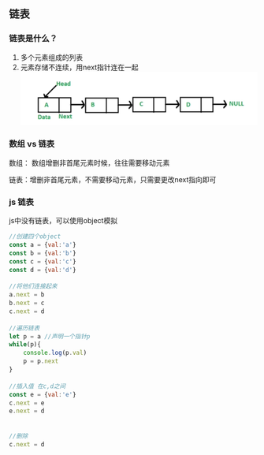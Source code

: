 ## 链表

### 链表是什么？

1. 多个元素组成的列表
2. 元素存储不连续，用next指针连在一起
![](../Images/链表.png)

### 数组 vs 链表

数组： 数组增删非首尾元素时候，往往需要移动元素

链表：增删非首尾元素，不需要移动元素，只需要更改next指向即可

### js 链表

js中没有链表，可以使用object模拟

```js
//创建四个object
const a = {val:'a'}
const b = {val:'b'}
const c = {val:'c'}
const d = {val:'d'}

//将他们连接起来
a.next = b
b.next = c
c.next = d

//遍历链表
let p = a //声明一个指针p
while(p){
    console.log(p.val)
    p = p.next
}

//插入值 在c,d之间
const e = {val:'e'}
c.next = e
e.next = d


//删除
c.next = d
```


